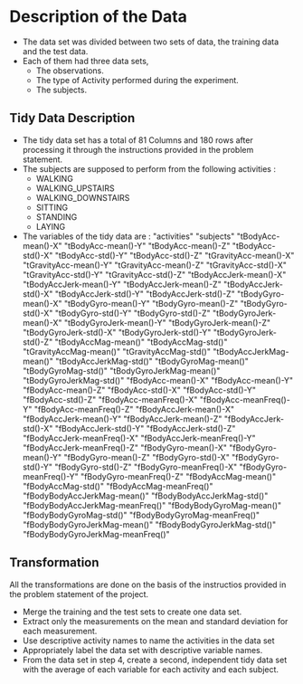 # Description of the Data
* The data set was divided between two sets of data, the training data and the test data.
* Each of them had three data sets,  
  * The observations.
  * The type of Activity performed during the experiment.
  * The subjects.
  
## Tidy Data Description
* The tidy data set has a total of 81 Columns and 180 rows after processing it through the instructions provided in the problem statement.
* The subjects are supposed to perform from the following activities :
  * WALKING
  * WALKING_UPSTAIRS
  * WALKING_DOWNSTAIRS
  * SITTING
  * STANDING
  * LAYING
* The variables of the tidy data are :
		"activities"
  "subjects"
  "tBodyAcc-mean()-X"
  "tBodyAcc-mean()-Y"
  "tBodyAcc-mean()-Z"
  "tBodyAcc-std()-X"
  "tBodyAcc-std()-Y"
  "tBodyAcc-std()-Z"
  "tGravityAcc-mean()-X"
  "tGravityAcc-mean()-Y"
  "tGravityAcc-mean()-Z"
  "tGravityAcc-std()-X"
  "tGravityAcc-std()-Y"
  "tGravityAcc-std()-Z"
  "tBodyAccJerk-mean()-X"
  "tBodyAccJerk-mean()-Y"
  "tBodyAccJerk-mean()-Z"
  "tBodyAccJerk-std()-X"
  "tBodyAccJerk-std()-Y"
  "tBodyAccJerk-std()-Z"
  "tBodyGyro-mean()-X"
  "tBodyGyro-mean()-Y"
  "tBodyGyro-mean()-Z"
  "tBodyGyro-std()-X"
  "tBodyGyro-std()-Y"
  "tBodyGyro-std()-Z"
  "tBodyGyroJerk-mean()-X"
  "tBodyGyroJerk-mean()-Y"
  "tBodyGyroJerk-mean()-Z"
  "tBodyGyroJerk-std()-X"
  "tBodyGyroJerk-std()-Y"
  "tBodyGyroJerk-std()-Z"
  "tBodyAccMag-mean()"
  "tBodyAccMag-std()"
  "tGravityAccMag-mean()"
  "tGravityAccMag-std()"
  "tBodyAccJerkMag-mean()"
  "tBodyAccJerkMag-std()"
  "tBodyGyroMag-mean()"
  "tBodyGyroMag-std()"
  "tBodyGyroJerkMag-mean()"
  "tBodyGyroJerkMag-std()"
  "fBodyAcc-mean()-X"
  "fBodyAcc-mean()-Y"
  "fBodyAcc-mean()-Z"
  "fBodyAcc-std()-X"
  "fBodyAcc-std()-Y"
  "fBodyAcc-std()-Z"
  "fBodyAcc-meanFreq()-X"
  "fBodyAcc-meanFreq()-Y"
  "fBodyAcc-meanFreq()-Z"
  "fBodyAccJerk-mean()-X"
  "fBodyAccJerk-mean()-Y"
  "fBodyAccJerk-mean()-Z"
  "fBodyAccJerk-std()-X"
  "fBodyAccJerk-std()-Y"
  "fBodyAccJerk-std()-Z"
  "fBodyAccJerk-meanFreq()-X"
  "fBodyAccJerk-meanFreq()-Y"
  "fBodyAccJerk-meanFreq()-Z"
  "fBodyGyro-mean()-X"
  "fBodyGyro-mean()-Y"
  "fBodyGyro-mean()-Z"
  "fBodyGyro-std()-X"
  "fBodyGyro-std()-Y"
  "fBodyGyro-std()-Z"
  "fBodyGyro-meanFreq()-X"
  "fBodyGyro-meanFreq()-Y"
  "fBodyGyro-meanFreq()-Z"
  "fBodyAccMag-mean()"
  "fBodyAccMag-std()"
  "fBodyAccMag-meanFreq()"
  "fBodyBodyAccJerkMag-mean()"
  "fBodyBodyAccJerkMag-std()"
  "fBodyBodyAccJerkMag-meanFreq()"
  "fBodyBodyGyroMag-mean()"
  "fBodyBodyGyroMag-std()"
  "fBodyBodyGyroMag-meanFreq()"
  "fBodyBodyGyroJerkMag-mean()"
  "fBodyBodyGyroJerkMag-std()"
  "fBodyBodyGyroJerkMag-meanFreq()"
  
## Transformation
All the transformations are done on the basis of the instructios provided in the problem statement of the project.
  * Merge the training and the test sets to create one data set.
  * Extract only the measurements on the mean and standard deviation for each measurement.
  * Use descriptive activity names to name the activities in the data set
  * Appropriately label the data set with descriptive variable names.
  * From the data set in step 4, create a second, independent tidy data set with the average of each variable for each activity and each subject.



